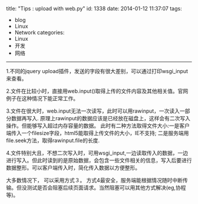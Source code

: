 title: "Tips : upload with web.py"
id: 1338
date: 2014-01-12 11:37:07
tags: 
- blog
- Linux
- Network
categories: 
- Linux
- 开发
- 网络
---

1.不同的jquery upload插件，发送的字段有很大差别，可以通过打印wsgi_input来查看。

2.文件在比较小时，直接用web.input()取得上传的文件内容及其他相关值。官网例子在这种情况下能正常工作。

3.文件在很大时，web.input无法一次读写，此时可以用rawinput，一次读入一部分数据再写入.  原理上rawinput的数据应该是已经放在磁盘上，这样会有二次写入操作。但能够写入超过内存容量的数据。
此时有二种方法取得文件大小:一是客户端传入一个filesize字段，html5能取得上传文件的大小，IE不支持; 二是服务端用file.seek方法，取得rawinput.file的长度.

4.文件特别大且，不想二次写入时，可用wsgi_input,一边读取传入的数据，一边进行写入。但此时读到的是原始数据，会包含一些文件相关的信息，写入后要进行数据整形。可以客户端传入时，简化传入数据以方便整形。

大多数情况下， 可以采用方式３。
方式4最安全，服务端能根据情况随时中断传输。但没测试是否会阻塞后续页面请求。当然阻塞可以用其他方式解决(eg,协程等)。